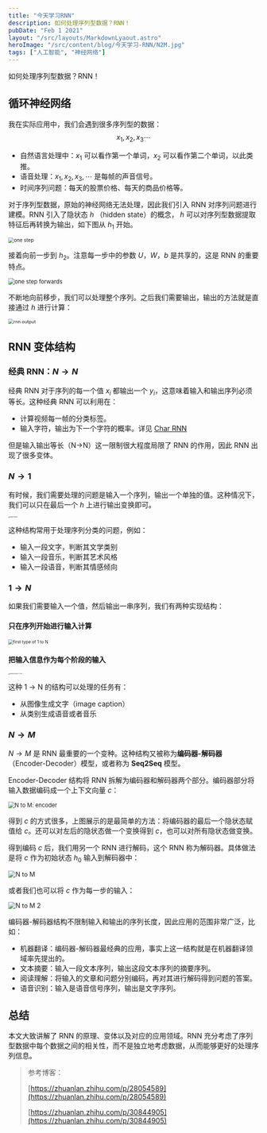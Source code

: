 ```yaml
---
title: "今天学习RNN"
description: 如何处理序列型数据？RNN！
pubDate: "Feb 1 2021"
layout: "/src/layouts/MarkdownLyaout.astro"
heroImage: "/src/content/blog/今天学习-RNN/N2M.jpg"
tags: ["人工智能", "神经网络"]
---
```


如何处理序列型数据？RNN！

<!-- more -->

## 循环神经网络

我在实际应用中，我们会遇到很多序列型的数据：
$$
x_1,x_2,x_3\cdots
$$

- 自然语言处理中：$x_1$ 可以看作第一个单词，$x_2$ 可以看作第二个单词，以此类推。
- 语音处理：$x_1,x_2,x_3,\cdots$ 是每帧的声音信号。
- 时间序列问题：每天的股票价格、每天的商品价格等。

对于序列型数据，原始的神经网络无法处理，因此我们引入 RNN 对序列问题进行建模。RNN 引入了隐状态 $h$ （hidden state）的概念， $h$ 可以对序列型数据提取特征后再转换为输出，如下图从 $h_1$ 开始。

<img src="\src\content\blog\今天学习-RNN\one_step.jpg" alt="one step" style="zoom:70%;"/>

接着向前一步到 $h_2$。注意每一步中的参数 $U$，$W$，$b$ 是共享的，这是 RNN 的重要特点。

<img src="\src\content\blog\今天学习-RNN\step_forwards.jpg" alt="one step forwards" style="zoom:80%;" />

不断地向前移步，我们可以处理整个序列。之后我们需要输出，输出的方法就是直接通过 $h$ 进行计算：

<img src="\src\content\blog\今天学习-RNN\rnn_output.jpg" alt="rnn output" style="zoom: 65%;" />

## RNN 变体结构

### 经典 RNN：$N\to N$

经典 RNN 对于序列的每一个值 $x_i$ 都输出一个 $y_i$，这意味着输入和输出序列必须等长。这种经典 RNN 可以利用在：

- 计算视频每一帧的分类标签。
- 输入字符，输出为下一个字符的概率。详见 [Char RNN](https://link.zhihu.com/?target=http%3A//karpathy.github.io/2015/05/21/rnn-effectiveness/)

但是输入输出等长（N$\to$N）这一限制很大程度局限了 RNN 的作用，因此 RNN 出现了很多变体。

### $N \to 1$

有时候，我们需要处理的问题是输入一个序列，输出一个单独的值。这种情况下，我们可以只在最后一个 $h$ 上进行输出变换即可。

<img src="\src\content\blog\今天学习-RNN\output_single.jpg" alt="single output" style="zoom: 18%;" />

这种结构常用于处理序列分类的问题，例如：

- 输入一段文字，判断其文学类别
- 输入一段音乐，判断其艺术风格
- 输入一段语音，判断其情感倾向

### $1 \to N$

如果我们需要输入一个值，然后输出一串序列，我们有两种实现结构：

#### 只在序列开始进行输入计算

<img src="\src\content\blog\今天学习-RNN\1Nfirst.jpg" alt="first type of 1 to N" style="zoom: 60%;" />

#### 把输入信息作为每个阶段的输入

<img src="\src\content\blog\今天学习-RNN\1Nsecond.jpg" alt="second type of 1 to N" style="zoom: 18%;" />

这种 1 $\to$ N 的结构可以处理的任务有：

- 从图像生成文字（image caption）
- 从类别生成语音或者音乐

### $N\to M$

$N\to M$ 是 RNN 最重要的一个变种。这种结构又被称为**编码器-解码器**（Encoder-Decoder）模型，或者称为 **Seq2Seq** 模型。

Encoder-Decoder 结构将 RNN 拆解为编码器和解码器两个部分。编码器部分将输入数据编码成一个上下文向量 $c$：

<img src="\src\content\blog\今天学习-RNN\NMencoder.jpg" alt="N to M: encoder" style="zoom:80%;" />

得到 $c$ 的方式很多，上图展示的是最简单的方法：将编码器的最后一个隐状态赋值给 $c$。还可以对左后的隐状态做一个变换得到 $c$，也可以对所有隐状态做变换。

得到编码 $c$ 后，我们用另一个 RNN 进行解码，这个 RNN 称为解码器。具体做法是将 $c$ 作为初始状态 $h_0$ 输入到解码器中：

<img src="\src\content\blog\今天学习-RNN\N2M.jpg" alt="N to M" style="zoom:90%;" />

或者我们也可以将 $c$ 作为每一步的输入：

<img src="\src\content\blog\今天学习-RNN\N2M2.jpg" alt="N to M 2" style="zoom:90%;" />

编码器-解码器结构不限制输入和输出的序列长度，因此应用的范围非常广泛，比如：

- 机器翻译：编码器-解码器最经典的应用，事实上这一结构就是在机器翻译领域率先提出的。
- 文本摘要：输入一段文本序列，输出这段文本序列的摘要序列。
- 阅读理解：将输入的文章和问题分别编码，再对其进行解码得到问题的答案。
- 语音识别：输入是语音信号序列，输出是文字序列。

## 总结

本文大致讲解了 RNN 的原理、变体以及对应的应用领域。RNN 充分考虑了序列型数据中每个数据之间的相关性，而不是独立地考虑数据，从而能够更好的处理序列信息。

> 参考博客：
>
> [https://zhuanlan.zhihu.com/p/28054589](https://zhuanlan.zhihu.com/p/28054589)
>
> [https://zhuanlan.zhihu.com/p/30844905](https://zhuanlan.zhihu.com/p/30844905)